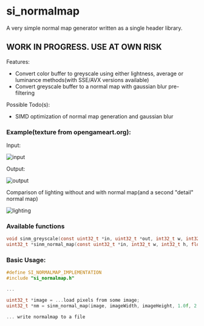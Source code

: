 # si_normalmap
A very simple normal map generator written as a single header library. 

## WORK IN PROGRESS. USE AT OWN RISK

Features:
 - Convert color buffer to greyscale using either lightness, average or luminance methods(with SSE/AVX versions available)
 - Convert greyscale buffer to a normal map with gaussian blur pre-filtering
 
Possible Todo(s):
 - SIMD optimization of normal map generation and gaussian blur

### Example(texture from opengameart.org):

Input:

![input](https://imgur.com/Grx9Uvs.png) 

Output:

![output](https://i.imgur.com/m64imlB.png)

Comparison of lighting without and with normal map(and a second "detail" normal map)

![lighting](https://imgur.com/CIw2oFB.png)

### Available functions
```C
void sinm_greyscale(const uint32_t *in, uint32_t *out, int32_t w, int32_t h, sinm_greyscale_type type);
uint32_t *sinm_normal_map(const uint32_t *in, int32_t w, int32_t h, float scale, float blurRadius, sinm_greyscale_type greyscaleType);
```

### Basic Usage:
```C
#define SI_NORMALMAP_IMPLEMENTATION
#include "si_normalmap.h"

...

uint32_t *image = ...load pixels from some image;
uint32_t *nm = sinm_normal_map(image, imageWidth, imageHeight, 1.0f, 2.0f, sinm_greyscale_average); 

... write normalmap to a file

```
